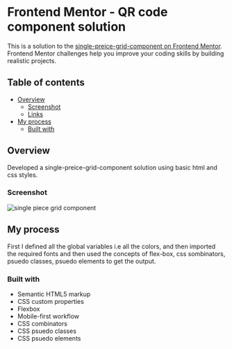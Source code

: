 # Frontend Mentor - QR code component solution

This is a solution to the [single-preice-grid-component on Frontend Mentor](https://www.frontendmentor.io/challenges/qr-code-component-iux_sIO_H). Frontend Mentor challenges help you improve your coding skills by building realistic projects. 

## Table of contents

- [Overview](#overview)
  - [Screenshot](#screenshot)
  - [Links](#links)
- [My process](#my-process)
  - [Built with](#built-with)
  
## Overview

Developed a single-preice-grid-component solution using basic html and css styles.
### Screenshot
![single piece grid component](image-1.png)
## My process

First I defined all the global variables i.e all the colors, and then imported the required fonts and then used the concepts of flex-box, css sombinators, psuedo classes, psuedo elements to get the output.

### Built with

- Semantic HTML5 markup
- CSS custom properties
- Flexbox
- Mobile-first workflow
- CSS combinators
- CSS psuedo classes
- CSS psuedo elements